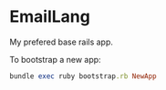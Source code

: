 EmailLang
======

My prefered base rails app.

To bootstrap a new app:

```ruby
bundle exec ruby bootstrap.rb NewApp
```
